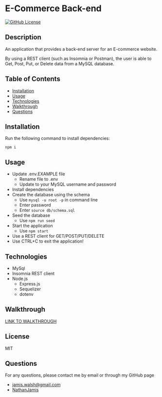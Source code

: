 
# E-Commerce Back-end

[![GitHub License](https://img.shields.io/badge/license-MIT-green)](License.md)

## Description

An application that provides a back-end server for an E-commerce website.

By using a REST client (such as Insomnia or Postman), the user is able to Get, Post, Put, or Delete data from a MySQL database.

## Table of Contents

* [Installation](#installation)
* [Usage](#usage)
* [Technologies](#technologies)
* [Walkthrough](#walkthrough)
* [Questions](#questions)

## Installation

Run the following command to install dependencies:

```
npm i
```

## Usage

* Update .env.EXAMPLE file
    * Rename file to .env
    * Update to your MySQL username and password
* Install dependencies
* Create the database using the schema
    * Use `mysql -u root -p` in command line
    * Enter password
    * Enter `source db/schema.sql`
* Seed the database
    * Use `npm run seed`
* Start the application
    * Use `npm start`
* Use a REST client for GET/POST/PUT/DELETE
* Use CTRL+C to exit the application!

## Technologies

* MySql
* Insomnia REST client
* Node.js
    * Express.js
    * Sequelizer
    * dotenv

## Walkthrough

[LINK TO WALKTHROUGH](https://drive.google.com/file/d/1NTzUzOLza3dJAfhGVyvx2_1vebA4VTtg/view)

## License

MIT 

## Questions

For any questions, please contact me by email or through my GitHub page
* [jamis.walsh@gmail.com](mailto:jamis.walsh@gmail.com)
* [NathanJamis](https://github.com/NathanJamis)
